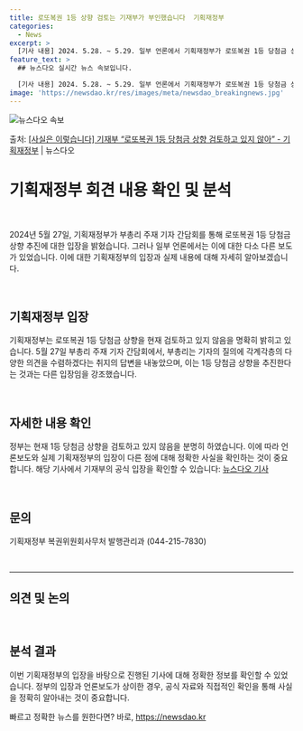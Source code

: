 ```yaml
---
title: 로또복권 1등 상향 검토는 기재부가 부인했습니다  기획재정부
categories:
  - News
excerpt: >
  [기사 내용] 2024. 5.28. ~ 5.29. 일부 언론에서 기획재정부가 로또복권 1등 당첨금 상향을 추…
feature_text: >
  ## 뉴스다오 실시간 뉴스 속보입니다.

  [기사 내용] 2024. 5.28. ~ 5.29. 일부 언론에서 기획재정부가 로또복권 1등 당첨금 상향을 추…
image: 'https://newsdao.kr/res/images/meta/newsdao_breakingnews.jpg'
---
```


![뉴스다오 속보](https://newsdao.kr/res/images/meta/newsdao_breakingnews.jpg)

<p>출처: <a href="https://newsdao.kr/3976" rel="dofollow">[사실은 이렇습니다] 기재부 “로또복권 1등 당첨금 상향 검토하고 있지 않아” - 기획재정부</a> | 뉴스다오</p>

<h1 data-ke-size="size26">기획재정부 회견 내용 확인 및 분석</h1>
<p data-ke-size="size16">&nbsp;</p>
2024년 5월 27일, 기획재정부가 부총리 주재 기자 간담회를 통해 로또복권 1등 당첨금 상향 추진에 대한 입장을 밝혔습니다. 그러나 일부 언론에서는 이에 대한 다소 다른 보도가 있었습니다. 이에 대한 기획재정부의 입장과 실제 내용에 대해 자세히 알아보겠습니다.
<p data-ke-size="size16">&nbsp;</p>
<h2 data-ke-size="size22">기획재정부 입장</h2>
<p data-ke-size="size16">기획재정부는 로또복권 1등 당첨금 상향을 현재 검토하고 있지 않음을 명확히 밝히고 있습니다. 5월 27일 부총리 주재 기자 간담회에서, 부총리는 기자의 질의에 각계각층의 다양한 의견을 수렴하겠다는 취지의 답변을 내놓았으며, 이는 1등 당첨금 상향을 추진한다는 것과는 다른 입장임을 강조했습니다.</p>
<p data-ke-size="size16">&nbsp;</p>
<h2 data-ke-size="size22">자세한 내용 확인</h2>
<p data-ke-size="size16">정부는 현재 1등 당첨금 상향을 검토하고 있지 않음을 분명히 하였습니다. 이에 따라 언론보도와 실제 기획재정부의 입장이 다른 점에 대해 정확한 사실을 확인하는 것이 중요합니다. 해당 기사에서 기재부의 공식 입장을 확인할 수 있습니다: <a href="https://newsdao.kr/3976">뉴스다오 기사</a></p>
<p data-ke-size="size16">&nbsp;</p>
<h2 data-ke-size="size22">문의</h2>
<p data-ke-size="size16">기획재정부 복권위원회사무처 발행관리과 (044-215-7830)</p>
<p data-ke-size="size16">&nbsp;</p>
<hr>
<h2 data-ke-size="size26">의견 및 논의</h2>
<p data-ke-size="size16">&nbsp;</p>
<h2 data-ke-size="size22">분석 결과</h2>
<p data-ke-size="size16">이번 기획재정부의 입장을 바탕으로 진행된 기사에 대해 정확한 정보를 확인할 수 있었습니다. 정부의 입장과 언론보도가 상이한 경우, 공식 자료와 직접적인 확인을 통해 사실을 정확히 알아내는 것이 중요합니다.</p> 

빠르고 정확한 뉴스를 원한다면? 바로, <a href="https://newsdao.kr" rel="dofollow">https://newsdao.kr</a>


